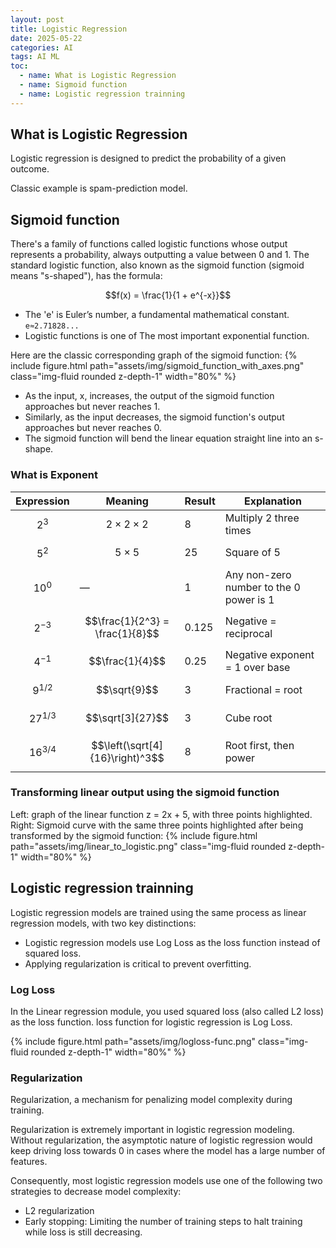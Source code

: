 ```yaml
---
layout: post
title: Logistic Regression 
date: 2025-05-22
categories: AI
tags: AI ML
toc: 
  - name: What is Logistic Regression
  - name: Sigmoid function
  - name: Logistic regression trainning
---
```


## What is Logistic Regression

Logistic regression is designed to predict the probability of a given outcome.

Classic example is spam-prediction model.

## Sigmoid function

There's a family of functions called logistic functions whose output represents a probability, always outputting a value between 0 and 1. 
The standard logistic function, also known as the sigmoid function (sigmoid means "s-shaped"), has the formula: 

$$f(x) = \frac{1}{1 + e^{-x}}$$

- The 'e' is Euler’s number, a fundamental mathematical constant. `e≈2.71828...`
- Logistic functions is one of The most important exponential function.

Here are the classic corresponding graph of the sigmoid function:
{% include figure.html path="assets/img/sigmoid_function_with_axes.png" class="img-fluid rounded z-depth-1" width="80%" %}
- As the input, x, increases, the output of the sigmoid function approaches but never reaches 1. 
- Similarly, as the input decreases, the sigmoid function's output approaches but never reaches 0.
- The sigmoid function will bend the linear equation straight line into an s-shape.

### What is Exponent

| Expression   | Meaning                         | Result | Explanation                             |
| ----------   | ------------------------------- | ------ | --------------------------------------- |
| $$2^3$$      | $$2 \times 2 \times 2$$         | 8      | Multiply 2 three times                  |
| $$5^2$$      | $$5 \times 5$$                  | 25     | Square of 5                             |
| $$10^0$$     | —                               | 1      | Any non-zero number to the 0 power is 1 |
| $$2^{-3}$$   | $$\frac{1}{2^3} = \frac{1}{8}$$ | 0.125  | Negative = reciprocal                   |
| $$4^{-1}$$   | $$\frac{1}{4}$$                 | 0.25   | Negative exponent = 1 over base         |
| $$9^{1/2}$$  | $$\sqrt{9}$$                    | 3      | Fractional = root                       |
| $$27^{1/3}$$ | $$\sqrt[3]{27}$$                | 3      | Cube root                               |
| $$16^{3/4}$$ | $$\left(\sqrt[4]{16}\right)^3$$ | 8      | Root first, then power                  |

### Transforming linear output using the sigmoid function

Left: graph of the linear function z = 2x + 5, with three points highlighted. Right: Sigmoid curve with the same three points highlighted after being transformed by the sigmoid function:
{% include figure.html path="assets/img/linear_to_logistic.png" class="img-fluid rounded z-depth-1" width="80%" %}


## Logistic regression trainning

Logistic regression models are trained using the same process as linear regression models, with two key distinctions:
- Logistic regression models use Log Loss as the loss function instead of squared loss.
- Applying regularization is critical to prevent overfitting.

### Log Loss
In the Linear regression module, you used squared loss (also called L2 loss) as the loss function. 
loss function for logistic regression is Log Loss. 

{% include figure.html path="assets/img/logloss-func.png" class="img-fluid rounded z-depth-1" width="80%" %}

### Regularization

Regularization, a mechanism for penalizing model complexity during training.

Regularization is extremely important in logistic regression modeling. 
Without regularization, the asymptotic nature of logistic regression would keep driving loss towards 0 in cases where the model has a large number of features. 

Consequently, most logistic regression models use one of the following two strategies to decrease model complexity:
- L2 regularization
- Early stopping: Limiting the number of training steps to halt training while loss is still decreasing.


